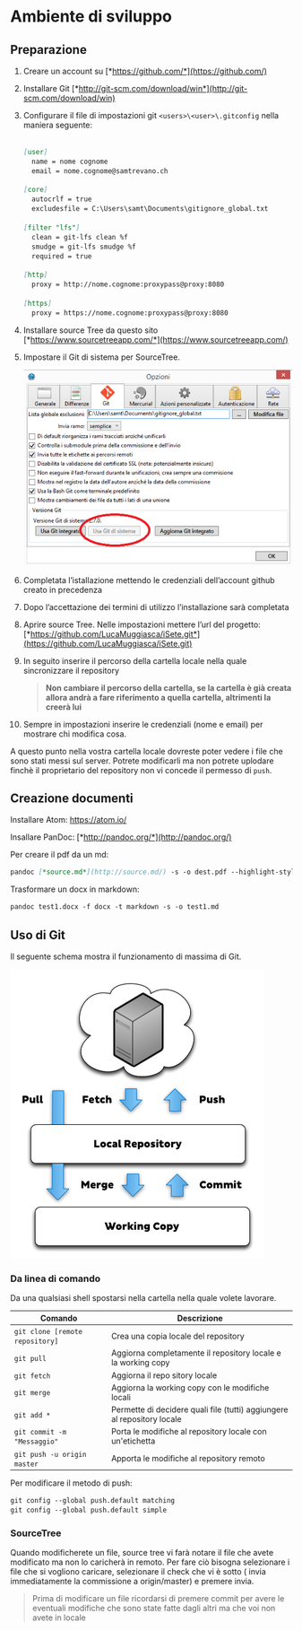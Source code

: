 # Ambiente di sviluppo

## Preparazione

1.  Creare un account su [*https://github.com/*](https://github.com/)

1.  Installare Git
    [*http://git-scm.com/download/win*](http://git-scm.com/download/win)

1.  Configurare il file di impostazioni git ```<users>\<user>\.gitconfig```
    nella maniera seguente:

    ```markdown

    [user]
      name = nome cognome
      email = nome.cognome@samtrevano.ch

    [core]
      autocrlf = true
      excludesfile = C:\Users\samt\Documents\gitignore_global.txt

    [filter "lfs"]
      clean = git-lfs clean %f
      smudge = git-lfs smudge %f
      required = true

    [http]
      proxy = http://nome.cognome:proxypass@proxy:8080

    [https]
      proxy = https://nome.cognome:proxypass@proxy:8080
      ```

1. Installare source Tree da questo sito
    [*https://www.sourcetreeapp.com/*](https://www.sourcetreeapp.com/)

1.  Impostare il Git di sistema per SourceTree.

    ![Settings](.//img/ST_img1.png)

1.  Completata l’istallazione mettendo le credenziali dell’account github
    creato in precedenza

1.  Dopo l’accettazione dei termini di utilizzo l’installazione sarà
    completata

1.  Aprire source Tree. Nelle impostazioni mettere l’url del progetto:
    [*https://github.com/LucaMuggiasca/iSete.git*](https://github.com/LucaMuggiasca/iSete.git)

1.  In seguito inserire il percorso della cartella locale nella quale sincronizzare il repository

     > **Non cambiare il percorso della cartella, se la cartella è già creata allora andrà a fare riferimento a quella cartella, altrimenti la creerà lui**

1. Sempre in impostazioni inserire le credenziali (nome e email) per
    mostrare chi modifica cosa.

A questo punto nella vostra cartella locale dovreste poter vedere i file
che sono stati messi sul server. Potrete modificarli ma non potrete uplodare finchè il proprietario del repository non vi concede il permesso di ```push```.


## Creazione documenti
Installare Atom: https://atom.io/

Insallare PanDoc: [*http://pandoc.org/*](http://pandoc.org/)

Per creare il pdf da un md:

```markdown
pandoc [*source.md*](http://source.md/) -s -o dest.pdf --highlight-style=tango
```

Trasformare un docx in markdown:

```markdown
pandoc test1.docx -f docx -t markdown -s -o test1.md
```


## Uso di Git

Il seguente schema mostra il funzionamento di massima di Git.

![Git LifeCycle](./img/git-workflow.png)

### Da linea di comando

Da una qualsiasi shell spostarsi nella cartella nella quale volete
lavorare.

|Comando  |Descrizione          |
|---------                      |------------------------------------|
|```git clone [remote repository]```  |Crea una copia locale del repository|
|```git pull     ```                  |Aggiorna completamente il repository locale e la working copy|
|```git fetch ```                     |Aggiorna il repo sitory locale|
|```git merge                  ```    |Aggiorna la working copy con le modifiche locali|
|```git add *                  ```    |Permette di decidere quali file (tutti) aggiungere al repository locale|
|```git commit -m "Messaggio"  ```    |Porta le modifiche al repository locale con un'etichetta|
|```git push -u origin master   ```   |Apporta le modifiche al repository remoto|

Per modificare il metodo di push:

```markdown
git config --global push.default matching
git config --global push.default simple
```

### SourceTree
Quando modificherete un file, source tree vi farà notare il file che
avete modificato ma non lo caricherà in remoto. Per fare ciò bisogna selezionare i
file che si vogliono caricare, selezionare il check che vi è sotto ( invia
immediatamente la commissione a origin/master) e premere invia.

> Prima di modificare un file ricordarsi di premere commit per avere le
eventuali modifiche che sono state fatte dagli altri ma che voi non
avete in locale
